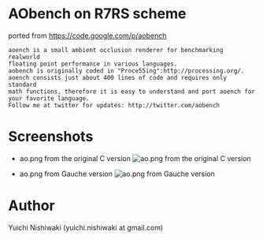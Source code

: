 # AObench on R7RS scheme

ported from https://code.google.com/p/aobench

	aoench is a small ambient occlusion renderer for benchmarking realworld
	floating point performance in various languages.
	aobench is originally coded in "Proce55ing":http://processing.org/.
	aoench consists just about 400 lines of code and requires only standard
	math functions, therefore it is easy to understand and port aoench for
	your favorite language.
	Follow me at twitter for updates: http://twitter.com/aobench

# Screenshots

- ao.png from the original C version
![ao.png from the original C version](https://raw.github.com/wasabiz/aobench-on-r7rs-scheme/master/etc/ao-c.png)

- ao.png from Gauche version
![ao.png from Gauche version](https://raw.github.com/wasabiz/aobench-on-r7rs-scheme/master/etc/ao-gosh.png)

# Author

Yuichi Nishiwaki (yuichi.nishiwaki at gmail.com)
